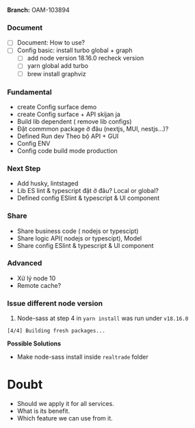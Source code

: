 
**Branch:** OAM-103894


### Document
- [ ] Document: How to use?
- [ ] Config basic: install turbo global + graph
	- [ ] add node version 18.16.0 recheck version
	- [ ] yarn global add turbo
	- [ ] brew install graphviz

### Fundamental
- create Config surface demo
-  create Config surface + API skijan ja
- Build lib dependent ( remove lib configs)
- Đặt commmon package ở đâu (nextjs, MUI, nestjs…)?
- Defined Run dev Theo bộ API + GUI
- Config ENV
- Config code build mode production

### Next Step
- Add husky, lintstaged
- Lib ES  lint & typescript đặt ở đâu? Local or global?
- Defined config ESlint & typescript & UI component

### Share
- Share business code ( nodejs or typescipt)
- Share logic API( nodejs or typescipt), Model
- Share config ESlint & typescript & UI component

### Advanced
- Xử lý node 10
- Remote cache? 


### Issue different node version

1. Node-sass at step 4 in `yarn install` was run under `v18.16.0`
```
[4/4] Building fresh packages...
```

**Possible Solutions**
- Make node-sass install inside `realtrade` folder



# Doubt
- Should we apply it for all services.
- What is its benefit.
- Which feature we can use from it.












